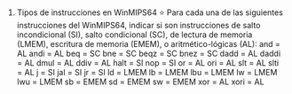 1. Tipos de instrucciones en WinMIPS64 ⭐
Para cada una de las siguientes instrucciones del WinMIPS64, indicar si son instrucciones de salto incondicional (SI),
salto condicional (SC), de lectura de memoria (LMEM), escritura de memoria (EMEM), o aritmético-lógicas (AL):
and = AL
andi = AL
beq = SC
bne = SC
beqz = SC
bnez = SC
dadd = AL
daddi = AL
dmul = AL
ddiv = AL
halt = SI 
nop = SI
or = AL
ori = AL
slt = AL
slti = AL
j = SI
jal = SI
jr = SI
ld = LMEM
lb = LMEM
lbu = LMEM
lw = LMEM
lwu = LMEM
sb = EMEM
sd = EMEM
sw = EMEM
xor = AL
xori = AL